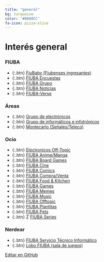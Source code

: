 ```yaml
---
title: "general"
bg: turquoise
color: '#0088CC'
fa-icon: pizza-slice
---
```

# Interés general

<!---
No poner los links de t.joinchat directamente,
usar https://www.protectyourlinks.com/ para obtener
un link corto protegido por captcha
-->

### FIUBA

*  {:.btn} <i class="fas fa-egg"></i> [FiuBaby (Fiubenses ingresantes)](https://www.proyl.com/BPyN12fz4)
*  {:.btn} <i class="fas fa-poll"></i> [FIUBA Encuestas](https://www.proyl.com/Z489bvwVJ)
*  {:.btn} <i class="fas fa-users"></i> [FIUBA Grupo](https://www.proyl.com/Z0P70nzQg)
*  {:.btn} <i class="fas fa-newspaper"></i> [FIUBA Noticias](http://t.me/FIUBA_Noticias)
*  {:.btn} <i class="fas fa-globe-americas"></i> [FIUBA-Verse](https://www.proyl.com/g92AxYcK1)

### Áreas

* {:.btn}  <i class="fas fa-microchip"></i> [Grupo de electrónicos](https://www.proyl.com/XYcy5L7c9)
* {:.btn}  <i class="fas fa-glasses"></i> [Grupo de informáticos e infotrónicos](https://www.proyl.com/yKn9rEE52)
* {:.btn}  <i class="fas fa-satellite"></i> [Montecarlo (Señales/Teleco)](https://www.proyl.com/5rYT1kiY9)

### Ocio
* {:.btn}  <i class="far fa-comment-dots"></i> [Electronicos Off-Topic](https://www.proyl.com/04a9yCQZi)
* {:.btn}  <i class="fas fa-dragon"></i> [FIUBA Anime/Manga](https://www.proyl.com/gCB22A7sn)
* {:.btn}  <i class="fas fa-chess"></i> [FIUBA Board Games](https://www.proyl.com/8I4fvMB9m)
* {:.btn}  <i class="fas fa-video"></i> [FIUBA Cine](https://www.proyl.com/dAJrj460R)
* {:.btn}  <i class="fas fa-mask"></i> [FIUBA Comics](https://www.proyl.com/M1By1Cn6p)
* {:.btn}  <i class="far fa-handshake"></i> [FIUBA Compra/Venta](https://www.proyl.com/01AdST1za)
* {:.btn}  <i class="fas fa-hamburger"></i> [FIUBA Food & Kitchen](https://www.proyl.com/P1Moi43Wc)
* {:.btn}  <i class="fas fa-gamepad"></i> [FIUBA Games](https://www.proyl.com/wsMAL890c)
* {:.btn}  <i class="fas fa-poo"></i> [FIUBA Memes](https://t.me/FIUBA_Memes)
* {:.btn}  <i class="fas fa-headphones-alt"></i> [FIUBA Music](https://www.proyl.com/EcmGFc356)
* {:.btn}  <i class="fas fa-icons"></i> [FIUBA Offtopic](https://www.proyl.com/Au5PcmZ24)
* {:.btn}  <i class="fas fa-leaf"></i> [FIUBA Plantitas](https://www.proyl.com/nc5VPn8J0)
* {:.btn}  <i class="fas fa-paw"></i> [FIUBA Pets](https://www.proyl.com/poOJ4Gj69)
* {:.btn}  <i class="fas">Σ</i> [FIUBA Series](https://www.proyl.com/10x5ECBob)


### Nerdear

* {:.btn}  <i class="fas fa-laptop-medical"></i> [FIUBA Servicio Técnico Informático](https://www.proyl.com/6qdsN3Q6X)
* {:.btn}  <i class="fab fa-wolf-pack-battalion"></i> <i class="fas fa-gamepad"></i> [Lobo FIUBA (sala de juegos)](https://www.proyl.com/CUhSq60f7)


<span class="editongithub">
	<a href="{{site.github.repository_url}}/blob/master/{{page.path}}">
		<i class="fas fa-pen"></i> Editar en GitHub
	</a>
</span>
